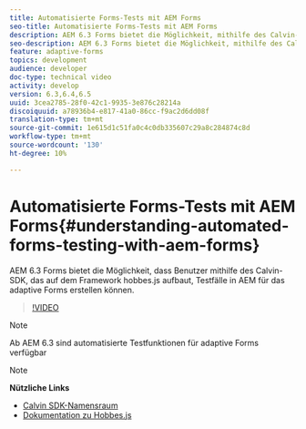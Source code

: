 ```yaml
---
title: Automatisierte Forms-Tests mit AEM Forms
seo-title: Automatisierte Forms-Tests mit AEM Forms
description: AEM 6.3 Forms bietet die Möglichkeit, mithilfe des Calvin-SDK, das auf dem Framework hobbes.js basiert, Testfälle in AEM für das adaptive Forms zu erstellen.
seo-description: AEM 6.3 Forms bietet die Möglichkeit, mithilfe des Calvin-SDK, das auf dem Framework hobbes.js basiert, Testfälle in AEM für das adaptive Forms zu erstellen.
feature: adaptive-forms
topics: development
audience: developer
doc-type: technical video
activity: develop
version: 6.3,6.4,6.5
uuid: 3cea2785-28f0-42c1-9935-3e876c28214a
discoiquuid: a78936b4-e817-41a0-86cc-f9ac2d6dd08f
translation-type: tm+mt
source-git-commit: 1e615d1c51fa0c4c0db335607c29a8c284874c8d
workflow-type: tm+mt
source-wordcount: '130'
ht-degree: 10%

---
```



# Automatisierte Forms-Tests mit AEM Forms{#understanding-automated-forms-testing-with-aem-forms}

AEM 6.3 Forms bietet die Möglichkeit, dass Benutzer mithilfe des Calvin-SDK, das auf dem Framework hobbes.js aufbaut, Testfälle in AEM für das adaptive Forms erstellen können.

>[!VIDEO](https://video.tv.adobe.com/v/19700/)

>[!NOTE]
>
>Ab AEM 6.3 sind automatisierte Testfunktionen für adaptive Forms verfügbar

>[!NOTE]
>
>**Nützliche Links**
>
>* [Calvin SDK-Namensraum](https://helpx.adobe.com/de/aem-forms/6-3/calvin-sdk-javascript-api/calvin.html)
>* [Dokumentation zu Hobbes.js](https://docs.adobe.com/docs/de/aem/6-3/develop/ref/test-api/index.html)

